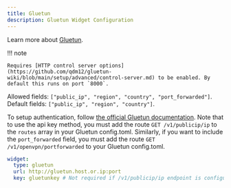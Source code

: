 ```yaml
---
title: Gluetun
description: Gluetun Widget Configuration
---
```


Learn more about [Gluetun](https://github.com/qdm12/gluetun).

!!! note

    Requires [HTTP control server options](https://github.com/qdm12/gluetun-wiki/blob/main/setup/advanced/control-server.md) to be enabled. By default this runs on port `8000`.

Allowed fields: `["public_ip", "region", "country", "port_forwarded"]`.
Default fields: `["public_ip", "region", "country"]`.

To setup authentication, follow [the official Gluetun documentation](https://github.com/qdm12/gluetun-wiki/blob/main/setup/advanced/control-server.md#authentication). Note that to use the api key method, you must add the route `GET /v1/publicip/ip` to the `routes` array in your Gluetun config.toml. Similarly, if you want to include the `port_forwarded` field, you must add the route `GET /v1/openvpn/portforwarded` to your Gluetun config.toml.

```yaml
widget:
  type: gluetun
  url: http://gluetun.host.or.ip:port
  key: gluetunkey # Not required if /v1/publicip/ip endpoint is configured with `auth = none`
```
